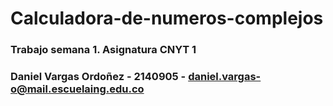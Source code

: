 # Calculadora-de-numeros-complejos
### Trabajo semana 1. Asignatura CNYT 1
### Daniel Vargas Ordoñez - 2140905 - daniel.vargas-o@mail.escuelaing.edu.co

